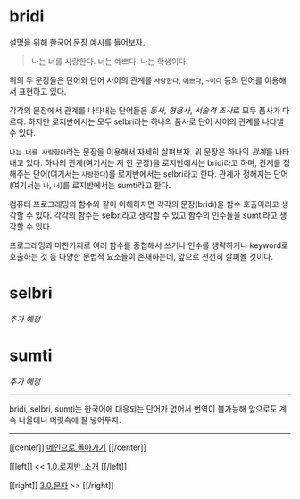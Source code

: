 # bridi

설명을 위해 한국어 문장 예시를 들어보자.
> 나는 너를 사랑한다.
> 너는 예쁘다.
> 나는 학생이다.

위의 두 문장들은 단어와 단어 사이의 관계를 `사랑한다`, `예쁘다`, `~이다` 등의 단어를 이용해서 표현하고 있다.

각각의 문장에서 관계를 나타내는 단어들은 *동사*, *형용사*, *서술격 조사*로 모두 품사가 다르다. 하지만 로지반에서는 모두 selbri라는 하나의 품사로 단어 사이의 관계를 나타낼 수 있다.

`나는 너를 사랑한다`라는 문장을 이용해서 자세히 살펴보자.
위 문장은 하나의 *관계*를 나타내고 있다.
하나의 관계(여기서는 저 한 문장)을 로지반에서는 bridi라고 하며,
관계를 정해주는 단어(여기서는 `사랑한다`)를 로지반에서는 selbri라고 한다.
관계가 정해지는 단어(여기서는 `나`, `너`)를 로지반에서는 sumti라고 한다.

컴퓨터 프로그래밍의 함수와 같이 이해하자면 각각의 문장(bridi)을 함수 호출이라고 생각할 수 있다.
각각의 함수는 selbri라고 생각할 수 있고 함수의 인수들을 sumti라고 생각할 수 있다.

프로그래밍과 마찬가지로 여러 함수를 중첩해서 쓰거나 인수를 생략하거나 keyword로 호출하는 것 등 다양한 문법적 요소들이 존재하는데, 앞으로 천천히 살펴볼 것이다.

# selbri

*추가 예정*

# sumti

*추가 예정*

---

bridi, selbri, sumti는 한국어에 대응되는 단어가 없어서 번역이 불가능해 앞으로도 계속 나올테니 머릿속에 잘 넣어두자.

---

[[center]]
[메인으로 돌아가기](index.html)
[[/center]]

[[left]]
<< [1.0.로지반_소개](01_00_로지반_소개.html)
[[/left]]

[[right]]
[3.0.문자](03_00_문자.html) >>
[[/right]]